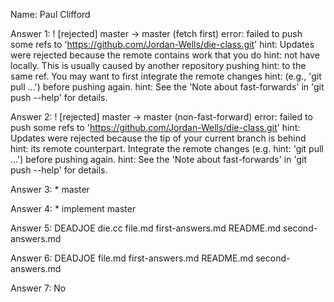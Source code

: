 Name: Paul Clifford

Answer 1:  ! [rejected]        master -> master (fetch first)
error: failed to push some refs to 'https://github.com/Jordan-Wells/die-class.git'
hint: Updates were rejected because the remote contains work that you do
hint: not have locally. This is usually caused by another repository pushing
hint: to the same ref. You may want to first integrate the remote changes
hint: (e.g., 'git pull ...') before pushing again.
hint: See the 'Note about fast-forwards' in 'git push --help' for details.

Answer 2:  ! [rejected]        master -> master (non-fast-forward)
error: failed to push some refs to 'https://github.com/Jordan-Wells/die-class.git'
hint: Updates were rejected because the tip of your current branch is behind
hint: its remote counterpart. Integrate the remote changes (e.g.
hint: 'git pull ...') before pushing again.
hint: See the 'Note about fast-forwards' in 'git push --help' for details.

Answer 3: * master

Answer 4: * implement
            master

Answer 5: DEADJOE  die.cc  file.md  first-answers.md  README.md  second-answers.md

Answer 6: DEADJOE  file.md  first-answers.md  README.md  second-answers.md

Answer 7: No


